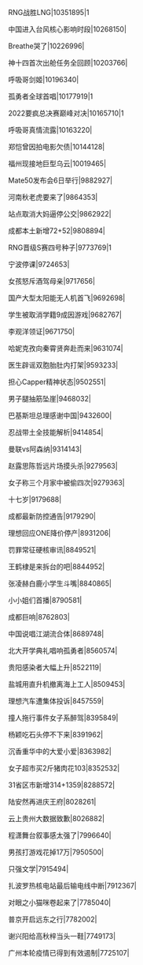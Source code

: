 RNG战胜LNG|10351895|1

中国进入台风核心影响时段|10268150|

Breathe哭了|10226996|

神十四首次出舱任务全回顾|10203766|

呼吸哥剑姬|10196340|

孤勇者全球首唱|10177919|1

2022要疯总决赛巅峰对决|10165710|1

呼吸哥真情流露|10163220|

郑恺曾因拍电影欠债|10144128|

福州现接地巨型乌云|10019465|

Mate50发布会6日举行|9882927|

河南秋老虎要来了|9864353|

站点取消大妈逼停公交|9862922|

成都本土新增72+52|9808894|

RNG晋级S赛四号种子|9773769|1

宁波停课|9724653|

女孩怒斥酒驾母亲|9717656|

国产大型太阳能无人机首飞|9692698|

学生被取消学籍9成因游戏|9682767|

李观洋领证|9671750|

哈妮克孜向秦霄贤奔赴而来|9631074|

医生辟谣双胞胎肚内打架|9593233|

担心Capper精神状态|9502551|

男子腿抽筋坠崖|9468032|

巴基斯坦总理感谢中国|9432600|

忍战带土全技能解析|9414854|

曼联vs阿森纳|9314143|

赵露思陈哲远片场摸头杀|9279563|

女子称三个月家中被偷四次|9279363|

十七岁|9179688|

成都最新防控通告|9179290|

理想回应ONE降价停产|8931206|

罚罪常征硬核审讯|8849521|

王鹤棣是来拆台的吧|8844952|

张凌赫白鹿小学生斗嘴|8840865|

小小姐们首播|8790581|

成都巨响|8762803|

中国说唱江湖流合体|8689748|

北大开学典礼唱响孤勇者|8560574|

贵阳感染者大幅上升|8522119|

盐城用直升机撤离海上工人|8509453|

理想汽车遭集体投诉|8457559|

撞人拖行事件女子系醉驾|8395849|

杨颖吃石头停不下来|8391962|

沉香重华中的大爱小爱|8363982|

女子超市买2斤猪肉花103|8352532|

31省区市新增314+1359|8288572|

陆安然再进庆王府|8028261|

云上贵州大数据致歉|8026882|

程潇舞台叙事感太强了|7996640|

男孩打游戏花掉17万|7950500|

只强文学|7915494|

扎波罗热核电站最后输电线中断|7912367|

对眼之小猫咪卷起来了|7785040|

普京开启远东之行|7782002|

谢兴阳给高秋梓当头一鞋|7749173|

广州本轮疫情已得到有效遏制|7725107|

